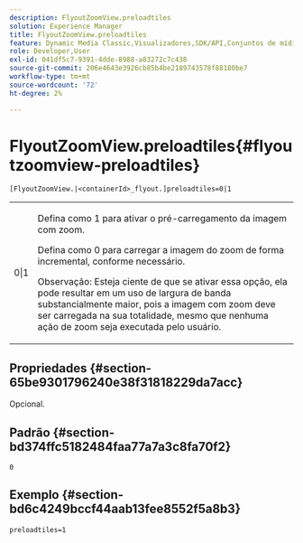 ```yaml
---
description: FlyoutZoomView.preloadtiles
solution: Experience Manager
title: FlyoutZoomView.preloadtiles
feature: Dynamic Media Classic,Visualizadores,SDK/API,Conjuntos de mídia mista
role: Developer,User
exl-id: 041df5c7-9391-4dde-8988-a83272c7c438
source-git-commit: 206e4643e3926cb85b4be2189743578f88180be7
workflow-type: tm+mt
source-wordcount: '72'
ht-degree: 2%

---
```


# FlyoutZoomView.preloadtiles{#flyoutzoomview-preloadtiles}

`[FlyoutZoomView.|<containerId>_flyout.]preloadtiles=0|1`

<table id="table_E314540D347D47699C04EB80D20C0721"> 
 <tbody> 
  <tr> 
   <td colname="col1"> <p> <span class="codeph"> 0|1</span> </p> </td> 
   <td colname="col2"> <p> Defina como <span class="codeph"> 1</span> para ativar o pré-carregamento da imagem com zoom. </p> <p>Defina como <span class="codeph"> 0</span> para carregar a imagem do zoom de forma incremental, conforme necessário. </p> <p> <p>Observação:  Esteja ciente de que se ativar essa opção, ela pode resultar em um uso de largura de banda substancialmente maior, pois a imagem com zoom deve ser carregada na sua totalidade, mesmo que nenhuma ação de zoom seja executada pelo usuário. </p> </p> </td> 
  </tr> 
 </tbody> 
</table>

## Propriedades {#section-65be9301796240e38f31818229da7acc}

Opcional.

## Padrão {#section-bd374ffc5182484faa77a7a3c8fa70f2}

`0`

## Exemplo {#section-bd6c4249bccf44aab13fee8552f5a8b3}

`preloadtiles=1`
